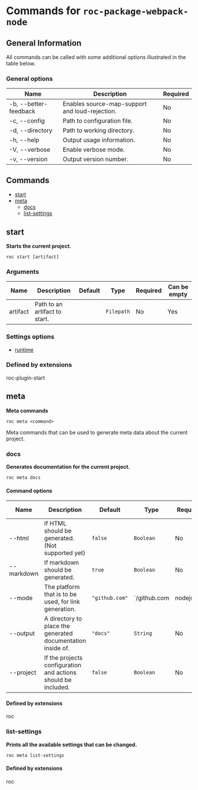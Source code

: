 # Commands for `roc-package-webpack-node`

## General Information
All commands can be called with some additional options illustrated in the table below.

### General options

| Name                  | Description                                    | Required |
| --------------------- | ---------------------------------------------- | -------- |
| -b, --better-feedback | Enables source-map-support and loud-rejection. | No       |
| -c, --config          | Path to configuration file.                    | No       |
| -d, --directory       | Path to working directory.                     | No       |
| -h, --help            | Output usage information.                      | No       |
| -V, --verbose         | Enable verbose mode.                           | No       |
| -v, --version         | Output version number.                         | No       |

## Commands
* [start](#start)
* [meta](#meta)
    * [docs](#docs)
    * [list-settings](#list-settings)

## start
__Starts the current project.__

```
roc start [artifact]
```

### Arguments

| Name     | Description                   | Default | Type       | Required | Can be empty |
| -------- | ----------------------------- | ------- | ---------- | -------- | ------------ |
| artifact | Path to an artifact to start. |         | `Filepath` | No       | Yes          |

###  Settings options
* [runtime](/Users/gustaf/VG/public/roc-package/roc-package-webpack-node/extensions/roc-package-webpack-node/docs/Settings.md#runtime)

###  Defined by extensions
roc-plugin-start

## meta
__Meta commands__

```
roc meta <command>
```
Meta commands that can be used to generate meta data about the current project.


### docs
__Generates documentation for the current project.__

```
roc meta docs
```

#### Command options

| Name       | Description                                                   | Default        | Type                                                              | Required | Can be empty |
| ---------- | ------------------------------------------------------------- | -------------- | ----------------------------------------------------------------- | -------- | ------------ |
| --html     | If HTML should be generated. (Not supported yet)              | `false`        | `Boolean`                                                         | No       |              |
| --markdown | If markdown should be generated.                              | `true`         | `Boolean`                                                         | No       |              |
| --mode     | The platform that is to be used, for link generation.         | `"github.com"` | `/github\.com|nodejs\.org|bitbucket\.org|ghost\.org|gitlab\.com/` | No       |              |
| --output   | A directory to place the generated documentation inside of.   | `"docs"`       | `String`                                                          | No       | No           |
| --project  | If the projects configuration and actions should be included. | `false`        | `Boolean`                                                         | No       |              |

####  Defined by extensions
roc

### list-settings
__Prints all the available settings that can be changed.__

```
roc meta list-settings
```

####  Defined by extensions
roc

